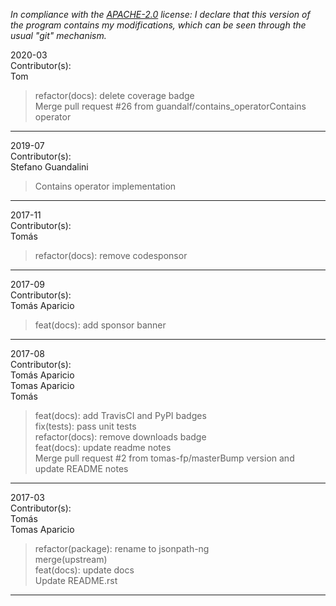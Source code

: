 *In compliance with the [APACHE-2.0](https://opensource.org/licenses/Apache-2.0) license: I declare that this version of the program contains my modifications, which can be seen through the usual "git" mechanism.*  


2020-03  
Contributor(s):  
Tom  
>refactor(docs): delete coverage badge  
>Merge pull request #26 from guandalf/contains_operatorContains operator  
- - - - - - - - - - - - - - - - - - - - - - - - - - - 


2019-07  
Contributor(s):  
Stefano Guandalini  
>Contains operator implementation  
- - - - - - - - - - - - - - - - - - - - - - - - - - - 


2017-11  
Contributor(s):  
Tomás  
>refactor(docs): remove codesponsor  
- - - - - - - - - - - - - - - - - - - - - - - - - - - 


2017-09  
Contributor(s):  
Tomás Aparicio  
>feat(docs): add sponsor banner  
- - - - - - - - - - - - - - - - - - - - - - - - - - - 


2017-08  
Contributor(s):  
Tomás Aparicio  
Tomas Aparicio  
Tomás  
>feat(docs): add TravisCI and PyPI badges  
>fix(tests): pass unit tests  
>refactor(docs): remove downloads badge  
>feat(docs): update readme notes  
>Merge pull request #2 from tomas-fp/masterBump version and update README notes  
- - - - - - - - - - - - - - - - - - - - - - - - - - - 


2017-03  
Contributor(s):  
Tomás  
Tomas Aparicio  
>refactor(package): rename to jsonpath-ng  
>merge(upstream)  
>feat(docs): update docs  
>Update README.rst  
- - - - - - - - - - - - - - - - - - - - - - - - - - - 

